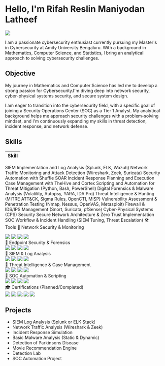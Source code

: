# Hello, I'm Rifah Reslin Maniyodan Latheef
<a href="https://www.linkedin.com/in/rifah-reslin/" target="_blank">
  <img src="https://img.shields.io/badge/-LinkedIn-0072b1?&style=for-the-badge&logo=linkedin&logoColor=white" />
</a>


I am a passionate cybersecurity enthusiast currently pursuing my Master's in Cybersecurity at Amity University Bengaluru. With a background in Mathematics, Computer Science, and Statistics, I bring an analytical approach to solving cybersecurity challenges.
## Objective

My journey in Mathematics and Computer Science has led me to develop a strong passion for Cybersecurity.I'm diving deep into network security, cyber-physical systems security, and secure system design.

I am eager to transition into the cybersecurity field, with a specific goal of joining a Security Operations Center (SOC) as a Tier 1 Analyst. My analytical background helps me approach security challenges with a problem-solving mindset, and I'm continuously expanding my skills in threat detection, incident response, and network defense.

## Skills

| Skill                                         
|-----------------------------------------------|
SIEM Implementation and Log Analysis (Splunk, ELK, Wazuh)
Network Traffic Monitoring and Attack Detection (Wireshark, Zeek, Suricata)
Security Automation with Shuffle SOAR
Incident Response Planning and Execution
Case Management with TheHive and Cortex
Scripting and Automation for Threat Mitigation (Python, Bash, PowerShell)
Digital Forensics & Malware Analysis (Volatility, Autopsy, YARA, IDA Pro)
Threat Intelligence & Hunting (MITRE ATT&CK, Sigma Rules, OpenCTI, MISP)
Vulnerability Assessment & Penetration Testing (Nmap, Nessus, OpenVAS, Metasploit)
Firewall & IDS/IPS Management (Snort, Suricata, pfSense)
Cyber-Physical Systems (CPS) Security
Secure Network Architecture & Zero Trust Implementation
SOC Workflow & Incident Handling (SIEM Tuning, Threat Escalation) 
🛠️ Tools
🔹 Network Security & Monitoring
<div> <img src="https://img.shields.io/badge/-Wireshark-1679A7?&style=for-the-badge&logo=Wireshark&logoColor=white" /> <img src="https://img.shields.io/badge/-Suricata-EF3B2D?&style=for-the-badge&logo=Suricata&logoColor=white" /> <img src="https://img.shields.io/badge/-Zeek-777BB4?&style=for-the-badge&logo=Zeek&logoColor=white" /> <img src="https://img.shields.io/badge/-Nmap-005571?&style=for-the-badge&logo=Nmap&logoColor=white" /> </div>
🔹 Endpoint Security & Forensics
<div> <img src="https://img.shields.io/badge/-Microsoft_Defender_for_Endpoint-00A4EF?&style=for-the-badge&logo=Microsoft&logoColor=white" /> <img src="https://img.shields.io/badge/-Velociraptor-4B275F?&style=for-the-badge&logo=Velociraptor&logoColor=white" /> <img src="https://img.shields.io/badge/-Autopsy-FF5733?&style=for-the-badge&logo=Autopsy&logoColor=white" /> <img src="https://img.shields.io/badge/-Volatility-000000?&style=for-the-badge&logo=Volatility&logoColor=white" /> </div>
🔹 SIEM & Log Analysis
<div> <img src="https://img.shields.io/badge/-Microsoft_Sentinel-0078D4?&style=for-the-badge&logo=Microsoft&logoColor=white" /> <img src="https://img.shields.io/badge/-Splunk-000000?&style=for-the-badge&logo=Splunk&logoColor=white" /> <img src="https://img.shields.io/badge/-Elastic-005571?&style=for-the-badge&logo=Elastic&logoColor=white" /> <img src="https://img.shields.io/badge/-Wazuh-EE4C2C?&style=for-the-badge&logo=Wazuh&logoColor=white" /> </div>
🔹 Threat Intelligence & Case Management
<div> <img src="https://img.shields.io/badge/-TheHive-FFCC00?&style=for-the-badge&logo=TheHive&logoColor=black" /> <img src="https://img.shields.io/badge/-Cortex-FF5733?&style=for-the-badge&logo=Cortex&logoColor=white" /> <img src="https://img.shields.io/badge/-MISP-000080?&style=for-the-badge&logo=MISP&logoColor=white" /> <img src="https://img.shields.io/badge/-OpenCTI-008000?&style=for-the-badge&logo=OpenCTI&logoColor=white" /> </div>
🔹 SOC Automation & Scripting
<div> <img src="https://img.shields.io/badge/-Shuffle_SOAR-000000?&style=for-the-badge&logo=Shuffle&logoColor=white" /> <img src="https://img.shields.io/badge/-Python-3776AB?&style=for-the-badge&logo=Python&logoColor=white" /> <img src="https://img.shields.io/badge/-Bash_Scripting-121011?&style=for-the-badge&logo=GNUBash&logoColor=white" /> <img src="https://img.shields.io/badge/-PowerShell-5391FE?&style=for-the-badge&logo=PowerShell&logoColor=white" /> </div>
🎓 Certifications
(Planned/Completed)

<div> <img src="https://img.shields.io/badge/-CompTIA_Security%2B-FF0000?&style=for-the-badge&logo=CompTIA&logoColor=white" /> <img src="https://img.shields.io/badge/-CompTIA_Network%2B-007ACC?&style=for-the-badge&logo=CompTIA&logoColor=white" /> <img src="https://img.shields.io/badge/-CompTIA_CySA%2B-4D4D4D?&style=for-the-badge&logo=CompTIA&logoColor=white" /> <img src="https://img.shields.io/badge/-Certified_SOC_Analyst_(CSA)-006400?&style=for-the-badge&logoColor=white" /> <img src="https://img.shields.io/badge/-Certified_Cyber_Defender_(CCD)-000080?&style=for-the-badge&logoColor=white" /> </div></div>

## Projects
- SIEM Log Analysis (Splunk or ELK Stack)
- Network Traffic Analysis (Wireshark & Zeek)
-  Incident Response Simulation
-  Basic Malware Analysis (Static & Dynamic)
-  Detection of Parkinsons Disease
-  Movie Recommendation Engine
- Detection Lab
- SOC Automation Project

